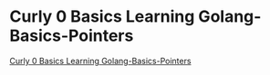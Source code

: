 # Curly 0 Basics Learning Golang-Basics-Pointers
[Curly 0 Basics Learning Golang-Basics-Pointers](https://aiwithcloud.com/2022/09/15/curly_0_basics_learning_golang_basics_pointers/)